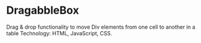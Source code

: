 # DragabbleBox
Drag &amp; drop functionality to move Div elements from one cell to another in a table Technology: HTML, JavaScript, CSS.
